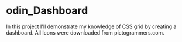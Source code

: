 # odin_Dashboard

In this project I'll demonstrate my knowledge of CSS grid by creating a dashboard. All Icons were downloaded from pictogrammers.com.